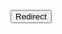 <button onclick="window.location.href='https://azensblog.github.io/homepage.html'">Redirect</button>
